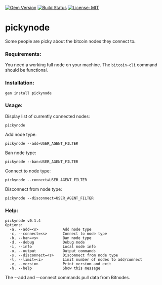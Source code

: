 [![Gem Version](https://badge.fury.io/rb/pickynode.svg)](https://badge.fury.io/rb/pickynode) [![Build Status](https://app.travis-ci.com/zquestz/pickynode.svg?branch=master&status=passed)](https://app.travis-ci.com/github/zquestz/pickynode) [![License: MIT](https://img.shields.io/badge/License-MIT-yellow.svg)](https://opensource.org/licenses/MIT)
# pickynode

Some people are picky about the bitcoin nodes they connect to.

### Requirements:

You need a working full node on your machine. The `bitcoin-cli` command should be functional.

### Installation:

```
gem install pickynode
```

### Usage:

Display list of currently connected nodes:

```
pickynode
```

Add node type:
```
pickynode --add=USER_AGENT_FILTER
```

Ban node type:
```
pickynode --ban=USER_AGENT_FILTER
```

Connect to node type:
```
pickynode --connect=USER_AGENT_FILTER
```

Disconnect from node type:

```
pickynode --disconnect=USER_AGENT_FILTER
```

### Help:

```
pickynode v0.1.4
Options:
  -a, --add=<s>           Add node type
  -c, --connect=<s>       Connect to node type
  -b, --ban=<s>           Ban node type
  -d, --debug             Debug mode
  -i, --info              Local node info
  -o, --output            Output commands
  -s, --disconnect=<s>    Disconnect from node type
  -l, --limit=<i>         Limit number of nodes to add/connect
  -v, --version           Print version and exit
  -h, --help              Show this message
```

The --add and --connect commands pull data from Bitnodes.
